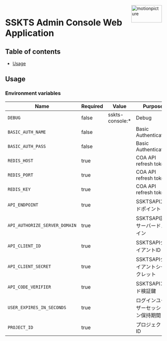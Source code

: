 <img src="https://motionpicture.jp/images/common/logo_01.svg" alt="motionpicture" title="motionpicture" align="right" height="56" width="98"/>

# SSKTS Admin Console Web Application

## Table of contents

* [Usage](#usage)

## Usage

### Environment variables

| Name                               | Required | Value           | Purpose                |
|------------------------------------|----------|-----------------|------------------------|
| `DEBUG`                            | false    | sskts-console:* | Debug                  |
| `BASIC_AUTH_NAME`                  | false    |                 | Basic Authentication   |
| `BASIC_AUTH_PASS`                  | false    |                 | Basic Authentication   |
| `REDIS_HOST`                       | true     |                 | COA API refresh token  |
| `REDIS_PORT`                       | true     |                 | COA API refresh token  |
| `REDIS_KEY`                        | true     |                 | COA API refresh token  |
| `API_ENDPOINT`                     | true     |                 | SSKTSAPIエンドポイント        |
| `API_AUTHORIZE_SERVER_DOMAIN`      | true     |                 | SSKTSAPI認可サーバードメイン     |
| `API_CLIENT_ID`                    | true     |                 | SSKTSAPIクライアントID       |
| `API_CLIENT_SECRET`                | true     |                 | SSKTSAPIクライアントシークレット   |
| `API_CODE_VERIFIER`                | true     |                 | SSKTSAPIコード検証鍵         |
| `USER_EXPIRES_IN_SECONDS`          | true     |                 | ログインユーザーセッション保持期間      |
| `PROJECT_ID`                       | true     |                 | プロジェクトID                       |
